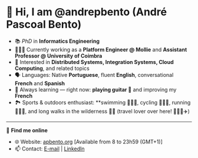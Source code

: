 # 👋 Hi, I am @andrepbento (André Pascoal Bento)

- 📚 *PhD* in **Informatics Engineering**
- 🧑🏻‍💻 Currently working as a **Platform Engineer @ Mollie** and **Assistant Professor @ University of Coimbra**  
- 👀 Interested in **Distributed Systems, Integration Systems, Cloud Computing**, and related topics  
- 🗣️ Languages: Native **Portuguese**, fluent **English**, conversational **French** and **Spanish**  
- 🌱 Always learning — right now: **playing guitar 🎸** and improving my **French**  
- 🏞️ Sports & outdoors enthusiast: **swimming 🏊🏻‍♂️, cycling 🚴🏻‍♂️, running 🏃🏻‍♂️, and long walks in the wilderness 🚶🏻 (travel lover over here! 🙋🏻‍♂️✈️)

---

🔗 **Find me online**  
- 🌐 Website: [apbento.org](https://apbento.org/) [Available from 8 to 23h59 (GMT+1)]
- 📫 Contact: [E-mail](mailto:andre.pascoal.bento@gmail.com) | [LinkedIn](https://www.linkedin.com/in/andre-bento/)  

